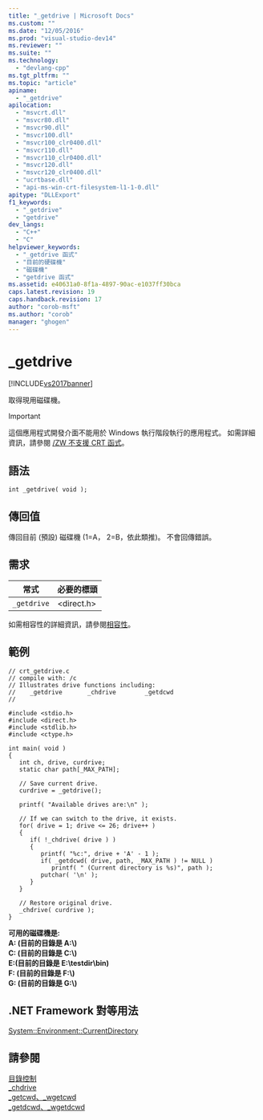 ```yaml
---
title: "_getdrive | Microsoft Docs"
ms.custom: ""
ms.date: "12/05/2016"
ms.prod: "visual-studio-dev14"
ms.reviewer: ""
ms.suite: ""
ms.technology: 
  - "devlang-cpp"
ms.tgt_pltfrm: ""
ms.topic: "article"
apiname: 
  - "_getdrive"
apilocation: 
  - "msvcrt.dll"
  - "msvcr80.dll"
  - "msvcr90.dll"
  - "msvcr100.dll"
  - "msvcr100_clr0400.dll"
  - "msvcr110.dll"
  - "msvcr110_clr0400.dll"
  - "msvcr120.dll"
  - "msvcr120_clr0400.dll"
  - "ucrtbase.dll"
  - "api-ms-win-crt-filesystem-l1-1-0.dll"
apitype: "DLLExport"
f1_keywords: 
  - "_getdrive"
  - "getdrive"
dev_langs: 
  - "C++"
  - "C"
helpviewer_keywords: 
  - "_getdrive 函式"
  - "目前的硬碟機"
  - "磁碟機"
  - "getdrive 函式"
ms.assetid: e40631a0-8f1a-4897-90ac-e1037ff30bca
caps.latest.revision: 19
caps.handback.revision: 17
author: "corob-msft"
ms.author: "corob"
manager: "ghogen"
---
```

# _getdrive
[!INCLUDE[vs2017banner](../../assembler/inline/includes/vs2017banner.md)]

取得現用磁碟機。  
  
> [!IMPORTANT]
>  這個應用程式開發介面不能用於 Windows 執行階段執行的應用程式。  如需詳細資訊，請參閱 [\/ZW 不支援 CRT 函式](http://msdn.microsoft.com/library/windows/apps/jj606124.aspx)。  
  
## 語法  
  
```  
int _getdrive( void );  
```  
  
## 傳回值  
 傳回目前 \(預設\) 磁碟機 \(1\=A， 2\=B，依此類推\)。  不會回傳錯誤。  
  
## 需求  
  
|常式|必要的標頭|  
|--------|-----------|  
|`_getdrive`|\<direct.h\>|  
  
 如需相容性的詳細資訊，請參閱[相容性](../../c-runtime-library/compatibility.md)。  
  
## 範例  
  
```  
// crt_getdrive.c  
// compile with: /c  
// Illustrates drive functions including:  
//    _getdrive       _chdrive        _getdcwd  
//  
  
#include <stdio.h>  
#include <direct.h>  
#include <stdlib.h>  
#include <ctype.h>  
  
int main( void )  
{  
   int ch, drive, curdrive;  
   static char path[_MAX_PATH];  
  
   // Save current drive.  
   curdrive = _getdrive();  
  
   printf( "Available drives are:\n" );  
  
   // If we can switch to the drive, it exists.  
   for( drive = 1; drive <= 26; drive++ )  
   {  
      if( !_chdrive( drive ) )  
      {  
         printf( "%c:", drive + 'A' - 1 );  
         if( _getdcwd( drive, path, _MAX_PATH ) != NULL )  
            printf( " (Current directory is %s)", path );  
         putchar( '\n' );  
      }  
   }  
  
   // Restore original drive.  
   _chdrive( curdrive );  
}  
```  
  
  **可用的磁碟機是:**  
**A: \(目前的目錄是 A:\\\)**  
**C: \(目前的目錄是 C:\\\)**  
**E:\(目前的目錄是 E:\\testdir\\bin\)**  
**F: \(目前的目錄是 F:\\\)**  
**G: \(目前的目錄是 G:\\\)**   
## .NET Framework 對等用法  
 [System::Environment::CurrentDirectory](https://msdn.microsoft.com/en-us/library/system.environment.currentdirectory.aspx)  
  
## 請參閱  
 [目錄控制](../../c-runtime-library/directory-control.md)   
 [\_chdrive](../../c-runtime-library/reference/chdrive.md)   
 [\_getcwd、\_wgetcwd](../../c-runtime-library/reference/getcwd-wgetcwd.md)   
 [\_getdcwd、\_wgetdcwd](../../c-runtime-library/reference/getdcwd-wgetdcwd.md)